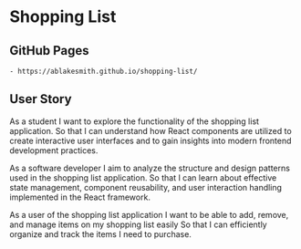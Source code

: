 # Shopping List

## GitHub Pages
    - https://ablakesmith.github.io/shopping-list/

## User Story
As a student
I want to explore the functionality of the shopping list application. 
So that I can understand how React components are utilized to create interactive user interfaces and to gain insights into modern frontend development practices.

As a software developer
I aim to analyze the structure and design patterns used in the shopping list application.
So that I can learn about effective state management, component reusability, and user interaction handling implemented in the React framework.
 
As a user of the shopping list application
I want to be able to add, remove, and manage items on my shopping list easily
So that I can efficiently organize and track the items I need to purchase.